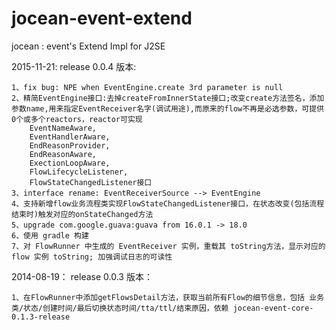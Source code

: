 jocean-event-extend
==============

jocean : event's Extend Impl for J2SE

2015-11-21: release 0.0.4 版本:
    
    1、fix bug: NPE when EventEngine.create 3rd parameter is null
    2、精简EventEngine接口:去掉createFromInnerState接口;改变create方法签名，添加参数name,用来指定EventReceiver名字(调试用途),而原来的flow不再是必选参数，可提供0个或多个reactors，reactor可实现
        EventNameAware, 
        EventHandlerAware,
        EndReasonProvider,
        EndReasonAware,
        ExectionLoopAware,
        FlowLifecycleListener,
        FlowStateChangedListener接口
    3、interface rename: EventReceiverSource --> EventEngine
    4、支持新增flow业务流程类实现FlowStateChangedListener接口，在状态改变(包括流程结束时)触发对应的onStateChanged方法
    5、upgrade com.google.guava:guava from 16.0.1 -> 18.0
    6、使用 gradle 构建
    7、对 FlowRunner 中生成的 EventReceiver 实例，重载其 toString方法，显示对应的flow 实例 toString; 加强调试日志的可读性
        
2014-08-19： release 0.0.3 版本：
    
    1、在FlowRunner中添加getFlowsDetail方法，获取当前所有Flow的细节信息，包括 业务类/状态/创建时间/最后切换状态时间/tta/ttl/结束原因，依赖 jocean-event-core-0.1.3-release
